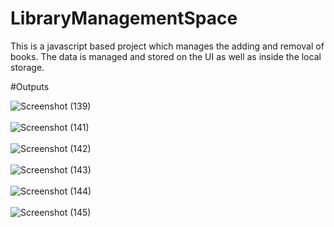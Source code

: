 # LibraryManagementSpace
This is a javascript based project which manages the adding and removal of books. The data is managed and stored on the UI as well as inside the local storage.

#Outputs

![Screenshot (139)](https://user-images.githubusercontent.com/92260206/182198141-151b9e5c-73b6-41e6-befa-689aa8ce95ec.png)<br><br>
![Screenshot (141)](https://user-images.githubusercontent.com/92260206/182198152-2bd0450e-ef48-4790-a2f2-91efaf8f3755.png)<br><br>
![Screenshot (142)](https://user-images.githubusercontent.com/92260206/182198159-f22560f7-a706-4642-8659-e647ccf58f93.png)<br><br>
![Screenshot (143)](https://user-images.githubusercontent.com/92260206/182198196-e8aac447-a287-4184-b240-8179021cf634.png)<br><br>
![Screenshot (144)](https://user-images.githubusercontent.com/92260206/182198202-1f0eb0d3-0772-4ecb-b755-a862380e9a04.png)<br><br>
![Screenshot (145)](https://user-images.githubusercontent.com/92260206/182198209-4998e8d1-64fe-48e3-8239-5f255ee39d4d.png)
